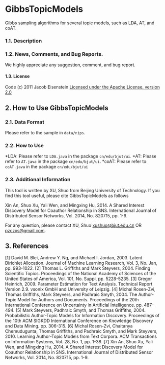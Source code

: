 # GibbsTopicModels
Gibbs sampling algorithms for several topic models, such as LDA, AT, and coAT. 

### 1.1. Description

### 1.2. News, Comments, and Bug Reports.
We highly appreciate any suggestion, comment, and bug report.

#### 1.3. License
Code (c) 2011 Jacob Eisenstein
[Licensed under the Apache License, version 2.0](http://www.apache.org/licenses/LICENSE-2.0.html)

## 2. How to Use GibbsTopicModels
### 2.1. Data Format
Please refer to the sample in `data/nips`.

### 2.2. How to Use
*LDA: Please refer to `LDA.java` in the package `cn/edu/bjut/ui`.
*AT: Please refer to `AT.java` in the package  `cn/edu/bjut/ui`. 
*coAT: Please refer to `coAT.java` in the package `cn/edu/bjut/ui`

### 2.3. Additional Information
This tool is written by XU, Shuo from Beijing University of Technology. If you find this tool useful, please cite GibbsTopicModels as follows

Xin An, Shuo Xu, Yali Wen, and Mingxing Hu, 2014. A Shared Interest Discovery Model for Coauthor Relationship in SNS. International Journal of Distributed Sensor Networks, Vol. 2014, No. 820715, pp. 1-9. 

For any question, please contact XU, Shuo xushuo@bjut.edu.cn OR pzczxs@gmail.com.

## 3. References
[1] David M. Blei, Andrew Y. Ng, and Michael I. Jordan, 2003. Latent Dirichlet Allocation. Journal of Machine Learning Research, Vol. 3, No. Jan, pp. 993-1022.
[2] Thomas L. Griffiths and Mark Steyvers, 2004. Finding Scientific Topics. Proceedings of the National Academy of Sciences of the United States of America, Vol. 101, No. Suppl, pp. 5228-5235.
[3] Gregor Heinrich, 2009. Parameter Estimation for Text Analysis. Technical Report Version 2.9. vsonix GmbH and University of Leipzig. 
[4] Michal Rosen-Zvi, Thomas Griffiths, Mark Steyvers, and Padhraic Smyth, 2004. The Author-Topic Model for Authors and Documents. Proceedings of the 20th International Conference on Uncertainty in Artificial Intelligence. pp. 487-494.
[5] Mark Steyvers, Padhraic Smyth, and Thomas Griffiths, 2004. Probabilistic Author-Topic Models for Information Discovery. Proceedings of the 10th ACM SIGKDD International Conference on Knowledge Discovery and Data Mining. pp. 306-315. 
[6] Michal Rosen-Zvi, Chaitanya Chemudugunta, Thomas Griffiths, and Padhraic Smyth, and Mark Steyvers, 2010. Learning Author-Topic Models from Text Corpora. ACM Transactions on Information Systems, Vol. 28, No. 1, pp. 1-38. 
[7] Xin An, Shuo Xu, Yali Wen, and Mingxing Hu, 2014. A Shared Interest Discovery Model for Coauthor Relationship in SNS. International Journal of Distributed Sensor Networks, Vol. 2014, No. 820715, pp. 1-9. 

